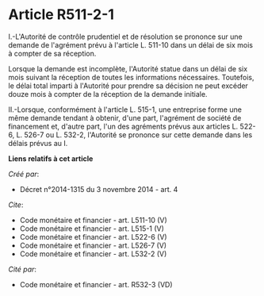 # Article R511-2-1

I.-L'Autorité de contrôle prudentiel et de résolution se prononce sur une demande de l'agrément prévu à l'article L. 511-10
dans un délai de six mois à compter de sa réception. 

Lorsque la demande est incomplète, l'Autorité statue dans un délai de six mois suivant la réception de toutes les
informations nécessaires. Toutefois, le délai total imparti à l'Autorité pour prendre sa décision ne peut excéder douze mois
à compter de la réception de la demande initiale. 

II.-Lorsque, conformément à l'article L. 515-1, une entreprise forme une même demande tendant à obtenir, d'une part,
l'agrément de société de financement et, d'autre part, l'un des agréments prévus aux articles L. 522-6, L. 526-7 ou L. 532-2,
l'Autorité se prononce sur cette demande dans les délais prévus au I.

**Liens relatifs à cet article**

_Créé par_:

  - Décret n°2014-1315 du 3 novembre 2014 - art. 4

_Cite_:

  - Code monétaire et financier - art. L511-10 (V)
  - Code monétaire et financier - art. L515-1 (V)
  - Code monétaire et financier - art. L522-6 (V)
  - Code monétaire et financier - art. L526-7 (V)
  - Code monétaire et financier - art. L532-2 (V)

_Cité par_:

  - Code monétaire et financier - art. R532-3 (VD)
